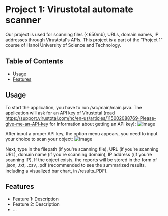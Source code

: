 # Project 1: Virustotal automate scanner

Our project is used for scanning files (<650mb), URLs, domain names, IP addresses through Virustotal's APIs. This project is a part of the "Project 1" course of Hanoi University of Science and Technology.

## Table of Contents

- [Usage](#usage)
- [Features](#features)

## Usage

To start the application, you have to run /src/main/main.java. The application will ask for an API key of Virustotal (read https://support.virustotal.com/hc/en-us/articles/115002088769-Please-give-me-an-API-key for information about getting an API key):
![image](https://github.com/ndmch3w/Project1Test1/assets/130122471/3472c632-dce6-4f03-8b18-4736e8fcc964)

After input a proper API key, the option menu appears, you need to input your choice to scan your object:
![image](https://github.com/ndmch3w/Project1Test1/assets/130122471/69ac37c6-6d34-46ab-9bfd-37487d29b097)

Next, type in the filepath (if you're scanning file), URL (if you're scanning URL), domain name (if you're scanning domain), IP address ((if you're scanning IP).
If the object exists, the reports will be stored in the form of .json, .txt, .csv, .pdf (recommended to see the summarized results, including a visualized bar chart, in /results_PDF).

## Features

- Feature 1: Description
- Feature 2: Description
- ...

